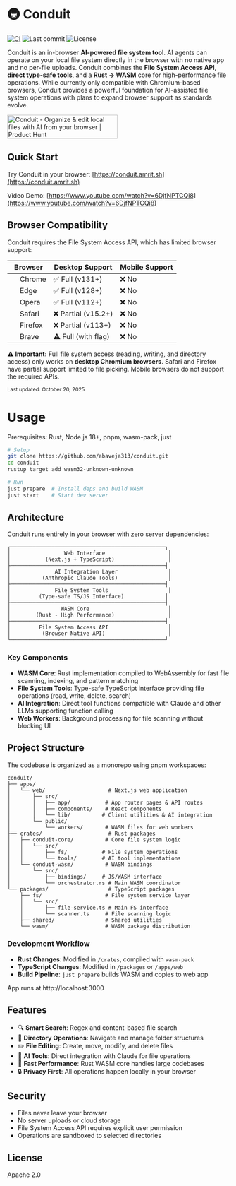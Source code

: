 # 🚇 Conduit

[![CI](https://github.com/abaveja313/conduit/actions/workflows/ci.yml/badge.svg)](https://github.com/abaveja313/conduit/actions/workflows/ci.yml)
![Last commit](https://img.shields.io/github/last-commit/abaveja313/conduit?label=Last%20updated)
![License](https://img.shields.io/badge/license-Apache%202.0-green)

Conduit is an in-browser **AI-powered file system tool**. AI agents can operate on your local file system directly in the browser with no native app and no per-file uploads. Conduit combines the **File System Access API**, **direct type-safe tools**, and a **Rust → WASM** core for high-performance file operations. While currently only compatible with Chromium-based browsers, Conduit provides a powerful foundation for AI-assisted file system operations with plans to expand browser support as standards evolve.

<a href="https://www.producthunt.com/products/conduit-7?embed=true&utm_source=badge-featured&utm_medium=badge&utm_source=badge-conduit&#0045;8" target="_blank"><img src="https://api.producthunt.com/widgets/embed-image/v1/featured.svg?post_id=1031621&theme=dark&t=1761704030813" alt="Conduit - Organize&#0032;&#0038;&#0032;edit&#0032;local&#0032;files&#0032;with&#0032;AI&#0032;from&#0032;your&#0032;browser | Product Hunt" style="width: 250px; height: 54px;" width="250" height="54" /></a>

## Quick Start

Try Conduit in your browser: [https://conduit.amrit.sh](https://conduit.amrit.sh)

Video Demo: [https://www.youtube.com/watch?v=6DjfNPTCQi8](https://www.youtube.com/watch?v=6DjfNPTCQi8)

## Browser Compatibility

Conduit requires the File System Access API, which has limited browser support:

| Browser                                                                                                                   | Desktop Support     | Mobile Support |
| ------------------------------------------------------------------------------------------------------------------------- | ------------------- | -------------- |
| <img src="https://raw.githubusercontent.com/alrra/browser-logos/main/src/chrome/chrome_64x64.png" width="16" /> Chrome    | ✅ Full (v131+)     | ❌ No          |
| <img src="https://raw.githubusercontent.com/alrra/browser-logos/main/src/edge/edge_64x64.png" width="16" /> Edge          | ✅ Full (v128+)     | ❌ No          |
| <img src="https://raw.githubusercontent.com/alrra/browser-logos/main/src/opera/opera_64x64.png" width="16" /> Opera       | ✅ Full (v112+)     | ❌ No          |
| <img src="https://raw.githubusercontent.com/alrra/browser-logos/main/src/safari/safari_64x64.png" width="16" /> Safari    | ❌ Partial (v15.2+) | ❌ No          |
| <img src="https://raw.githubusercontent.com/alrra/browser-logos/main/src/firefox/firefox_64x64.png" width="16" /> Firefox | ❌ Partial (v113+)  | ❌ No          |
| <img src="https://raw.githubusercontent.com/alrra/browser-logos/main/src/brave/brave_64x64.png" width="16" /> Brave       | ⚠️ Full (with flag) | ❌ No          |

**⚠️ Important:** Full file system access (reading, writing, and directory access) only works on **desktop Chromium browsers**. Safari and Firefox have partial support limited to file picking. Mobile browsers do not support the required APIs.

<sub>Last updated: <time datetime="2025-10-20">October 20, 2025</time></sub>

# Usage

Prerequisites: Rust, Node.js 18+, pnpm, wasm-pack, just

```bash
# Setup
git clone https://github.com/abaveja313/conduit.git
cd conduit
rustup target add wasm32-unknown-unknown

# Run
just prepare  # Install deps and build WASM
just start    # Start dev server
```

## Architecture

Conduit runs entirely in your browser with zero server dependencies:

```
┌─────────────────────────────────────────────────┐
│                 Web Interface                    │
│           (Next.js + TypeScript)                 │
├─────────────────────────────────────────────────┤
│              AI Integration Layer                │
│          (Anthropic Claude Tools)                │
├─────────────────────────────────────────────────┤
│              File System Tools                   │
│         (Type-safe TS/JS Interface)             │
├─────────────────────────────────────────────────┤
│                WASM Core                         │
│        (Rust - High Performance)                 │
├─────────────────────────────────────────────────┤
│         File System Access API                   │
│          (Browser Native API)                    │
└─────────────────────────────────────────────────┘
```

### Key Components

- **WASM Core**: Rust implementation compiled to WebAssembly for fast file scanning, indexing, and pattern matching
- **File System Tools**: Type-safe TypeScript interface providing file operations (read, write, delete, search)
- **AI Integration**: Direct tool functions compatible with Claude and other LLMs supporting function calling
- **Web Workers**: Background processing for file scanning without blocking UI

## Project Structure

The codebase is organized as a monorepo using pnpm workspaces:

```
conduit/
├── apps/
│   └── web/                    # Next.js web application
│       ├── src/
│       │   ├── app/           # App router pages & API routes
│       │   ├── components/    # React components
│       │   └── lib/          # Client utilities & AI integration
│       └── public/
│           └── workers/       # WASM files for web workers
├── crates/                     # Rust packages
│   ├── conduit-core/          # Core file system logic
│   │   └── src/
│   │       ├── fs/           # File system operations
│   │       └── tools/        # AI tool implementations
│   └── conduit-wasm/          # WASM bindings
│       └── src/
│           ├── bindings/     # JS/WASM interface
│           └── orchestrator.rs # Main WASM coordinator
└── packages/                   # TypeScript packages
    ├── fs/                    # File system service layer
    │   └── src/
    │       ├── file-service.ts # Main FS interface
    │       └── scanner.ts     # File scanning logic
    ├── shared/                # Shared utilities
    └── wasm/                  # WASM package distribution
```

### Development Workflow

- **Rust Changes**: Modified in `/crates`, compiled with `wasm-pack`
- **TypeScript Changes**: Modified in `/packages` or `/apps/web`
- **Build Pipeline**: `just prepare` builds WASM and copies to web app

App runs at http://localhost:3000

## Features

- 🔍 **Smart Search**: Regex and content-based file search
- 📁 **Directory Operations**: Navigate and manage folder structures
- ✏️ **File Editing**: Create, move, modify, and delete files
- 🤖 **AI Tools**: Direct integration with Claude for file operations
- 🚀 **Fast Performance**: Rust WASM core handles large codebases
- 🔒 **Privacy First**: All operations happen locally in your browser

## Security

- Files never leave your browser
- No server uploads or cloud storage
- File System Access API requires explicit user permission
- Operations are sandboxed to selected directories

## License

Apache 2.0
